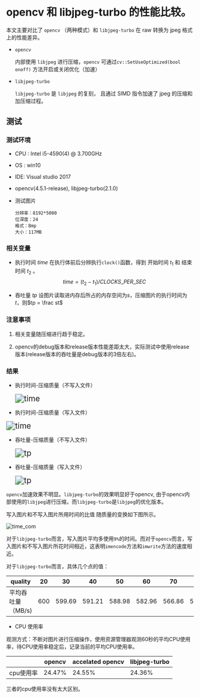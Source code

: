 # opencv 和 libjpeg-turbo 的性能比较。
本文主要对比了 `opencv` （两种模式）和 `libjpeg-turbo` 在 raw 转换为 jpeg 格式上的性能差异。

- `opencv`

	内部使用 `libjpeg` 进行压缩，`opencv` 可通过`cv::SetUseOptimized(bool onoff)` 方法开启或关闭优化（加速）

- `libjpeg-turbo`

	`libjpeg-turbo` 是 `libjpeg` 的复刻， 且通过 SIMD 指令加速了 jpeg 的压缩和加压缩过程。
## 测试
### 测试环境
- CPU : Intel i5-4590(4) @ 3.700GHz

- OS : win10

- IDE: Visual studio 2017

- opencv(4.5.1-release), libjpeg-turbo(2.1.0)

- 测试图片

  ```shell
  分辨率：8192*5000
  位深度：24
  格式：Bmp
  大小：117MB
  ```
### 相关变量

- 执行时间 $time$
  在执行体前后分辨执行`clock()`函数，得到 开始时间 $t_1$ 和 结束时间 $t_2$ 。
  $$
  time  = (t_2-t_1)/ CLOCKS\_PER\_SEC
  $$

- 吞吐量 $tp$
  设图片读取进内存后所占的内存空间为$s$，压缩图片的执行时间为$t$，则$tp = \frac st$

### 注意事项

1. 相关变量随压缩进行趋于稳定。

2. opencv的debug版本和release版本性能差距太大，实际测试中使用release版本(release版本的吞吐量是debug版本的3倍左右)。

### 结果

- 执行时间-压缩质量（不写入文件）

  <img src="C:\Users\Administrator\Desktop\raw2jpegTest\time.png" alt="time" style="zoom:150%;" />
  
- 执行时间-压缩质量（写入文件）

<img src="C:\Users\Administrator\Desktop\raw2jpegTest\time_w.png" alt="time" style="zoom:150%;" />

- 吞吐量-压缩质量（不写入文件）

  <img src="C:\Users\Administrator\Desktop\raw2jpegTest\tp.png" alt="tp" style="zoom:150%;" />


- 吞吐量-压缩质量（写入文件）

  <img src="C:\Users\Administrator\Desktop\raw2jpegTest\tp_w.png" alt="tp" style="zoom:150%;" />

`opencv`加速效果不明显。`libjpeg-turbo`的效果明显好于opencv, 由于opencv内部使用的`libjpeg`进行压缩，而`libjpeg-turbo`是`libjpeg`的优化版本。



写入图片和不写入图片所用时间的比值  随质量的变换如下图所示。

![time_com](C:\Users\Administrator\Desktop\raw2jpegTest\time_com.png)

对于`libjpeg-turbo`而言，写入图片平均多使用`9%`的时间。而对于`opencv`而言，写入图片和不写入图片所花时间相近，这表明`imencode`方法和`imwrite`方法的速度相近。



对于`libjpeg-turbo`而言，具体几个点的值：

| quality           | 20   | 30     | 40     | 50     | 60     | 70     | 80     | 90     |
| ----------------- | ---- | ------ | ------ | ------ | ------ | ------ | ------ | ------ |
| 平均吞吐量（MB/s) | 600  | 599.69 | 591.21 | 588.98 | 582.96 | 566.86 | 543.30 | 501.50 |



* CPU 使用率

​	观测方式：不断对图片进行压缩操作，使用资源管理器观测60秒的平均CPU使用率，待CPU使用率稳定后，记录当前的平均CPU使用率。

|           | opencv | accelated opencv | libjpeg-turbo |
| --------- | ------ | ---------------- | ------------- |
| cpu使用率 | 24.47% | 24.55%           | 24.36%        |

三者的cpu使用率没有太大区别。


